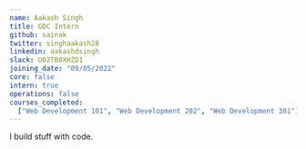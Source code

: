 ```yaml
---
name: Aakash Singh
title: GDC Intern
github: sainak
twitter: singhaakash28
linkedin: aakashdsingh
slack: U02TB8XHZD1
joining_date: "09/05/2022"
core: false
intern: true
operations: false
courses_completed:
  ["Web Development 101", "Web Development 202", "Web Development 301"]
---
```


I build stuff with code.
